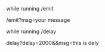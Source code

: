 while running /emit

/emit?msg=your message

while running /delay

delay?delay=2000&&msg=this is dely

